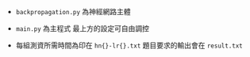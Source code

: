 - `backpropagation.py` 為神經網路主體

- `main.py` 為主程式
	最上方的設定可自由調控

- 每組測資所需時間為印在 `hn{}-lr{}.txt`
	題目要求的輸出會在 `result.txt`